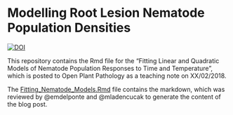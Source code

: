 Modelling Root Lesion Nematode Population Densities
================

[![DOI](https://zenodo.org/badge/119438897.svg)](https://zenodo.org/badge/latestdoi/119438897)

This repository contains the Rmd file for the “Fitting Linear and
Quadratic Models of Nematode Population Responses to Time and
Temperature”, which is posted to Open Plant Pathology as a teaching note
on XX/02/2018.

The [Fitting\_Nematode\_Models.Rmd](Fitting_Nematode_Models.Rmd) file
contains the markdown, which was reviewed by @emdelponte and @mladencucak to 
generate the content of the blog post.
